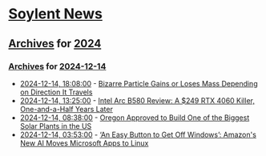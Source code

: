 # [Soylent News](../../../README.md)

## [Archives](../../index.md) for [2024](../index.md)

### [Archives](../../index.md) for [2024-12-14](index.md)

* [2024-12-14, 18:08:00](https://soylentnews.org/article.pl?sid=24/12/13/0449224&from=rss) - [Bizarre Particle Gains or Loses Mass Depending on Direction It Travels](https://soylentnews.org/article.pl?sid=24/12/13/0449224&from=rss)
* [2024-12-14, 13:25:00](https://soylentnews.org/article.pl?sid=24/12/13/0446207&from=rss) - [Intel Arc B580 Review: A $249 RTX 4060 Killer, One-and-a-Half Years Later](https://soylentnews.org/article.pl?sid=24/12/13/0446207&from=rss)
* [2024-12-14, 08:38:00](https://soylentnews.org/article.pl?sid=24/12/13/0443244&from=rss) - [Oregon Approved to Build One of the Biggest Solar Plants in the US](https://soylentnews.org/article.pl?sid=24/12/13/0443244&from=rss)
* [2024-12-14, 03:53:00](https://soylentnews.org/article.pl?sid=24/12/13/0439254&from=rss) - [‘An Easy Button to Get Off Windows’: Amazon's New AI Moves Microsoft Apps to Linux](https://soylentnews.org/article.pl?sid=24/12/13/0439254&from=rss)
